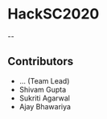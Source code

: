 # HackSC2020

--

## Contributors

* ... (Team Lead)
* Shivam Gupta
* Sukriti Agarwal
* Ajay Bhawariya
